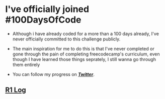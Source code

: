 # I've officially joined #100DaysOfCode

- Although i have already coded for a more than a 100 days already, I've never officially committed to this challenge publicly.

- The main inspiration for me to do this is that I've never completed or gone through the pain of completing freecodecamp's curriculum, even though I have learned those things seprately, I still wanna go through them entirely

- You can follow my progress on ***[Twitter](https://twitter.com/shubhamthedev)***.

## [R1 Log](./r1.md)
